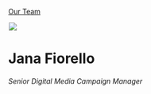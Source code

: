 





[Our Team](/who-we-are/team/)


![](data:image/gif;base64,R0lGODlhAQABAAAAACH5BAEKAAEALAAAAAABAAEAAAICTAEAOw==)![](https://www.gmmb.com/wp-content/uploads/2022/07/Jana-Fiorello-02764_SM-468x468.jpg)


Jana Fiorello
=============


###### Senior Digital Media Campaign Manager












